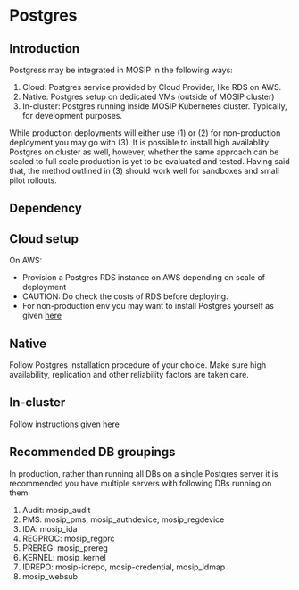 # Postgres

## Introduction
Postgress may be integrated in MOSIP in the following ways:
1. Cloud: Postgres service provided by Cloud Provider, like RDS on AWS.
1. Native: Postgres setup on dedicated VMs (outside of MOSIP cluster)
1. In-cluster: Postgres running inside MOSIP Kubernetes cluster. Typically, for development purposes.   

While production deployments will either use (1) or (2) for non-production deployment you may go with (3). It is possible to install high availablity Postgres on cluster as well, however, whether the same approach can be scaled to full scale production is yet to be evaluated and tested.  Having said that, the method outlined in (3) should work well for sandboxes and small pilot rollouts.

## Dependency

## Cloud setup
On AWS:
* Provision a Postgres RDS instance on AWS depending on scale of deployment
* CAUTION: Do check the costs of RDS before deploying.
* For non-production env you may want to install Postgres yourself as given [here](../on-prem/README.)

## Native
Follow Postgres installation procedure of your choice. Make sure high availability, replication and other reliability factors are taken care.

## In-cluster
Follow instructions given [here](cluster/README.md)

## Recommended DB groupings
In production, rather than running all DBs on a single Postgres server it is recommended you have multiple servers with following DBs running on them:
1. Audit: mosip_audit
1. PMS: mosip_pms, mosip_authdevice, mosip_regdevice
1. IDA: mosip_ida
1. REGPROC: mosip_regprc
1. PREREG: mosip_prereg
1. KERNEL: mosip_kernel
1. IDREPO: mosip-idrepo, mosip-credential, mosip_idmap 
1. mosip_websub 

